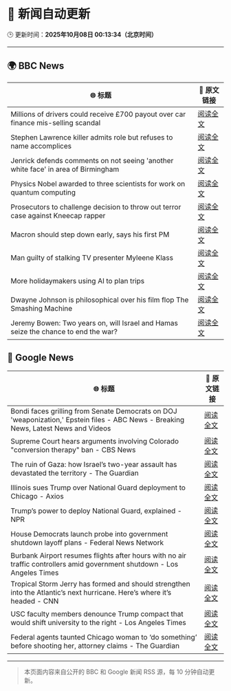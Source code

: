 # 🧠 新闻自动更新

🕒 更新时间：**2025年10月08日 00:13:34（北京时间）**

---

## 🌍 BBC News

| 🌐 标题 | 🔗 原文链接 |
|--------|-------------|
| Millions of drivers could receive £700 payout over car finance mis-selling scandal | [阅读全文](https://www.bbc.com/news/articles/cqlzwqv7xz1o?at_medium=RSS&at_campaign=rss) |
| Stephen Lawrence killer admits role but refuses to name accomplices | [阅读全文](https://www.bbc.com/news/articles/cewn99k9l7zo?at_medium=RSS&at_campaign=rss) |
| Jenrick defends comments on not seeing 'another white face' in area of Birmingham | [阅读全文](https://www.bbc.com/news/articles/cy85zlpwne6o?at_medium=RSS&at_campaign=rss) |
| Physics Nobel awarded to three scientists for work on quantum computing | [阅读全文](https://www.bbc.com/news/articles/c98d00nq47jo?at_medium=RSS&at_campaign=rss) |
| Prosecutors to challenge decision to throw out terror case against Kneecap rapper | [阅读全文](https://www.bbc.com/news/articles/ced57ddgqpyo?at_medium=RSS&at_campaign=rss) |
| Macron should step down early, says his first PM | [阅读全文](https://www.bbc.com/news/articles/cn0rjn3l8w2o?at_medium=RSS&at_campaign=rss) |
| Man guilty of stalking TV presenter Myleene Klass | [阅读全文](https://www.bbc.com/news/articles/cj0766g9edyo?at_medium=RSS&at_campaign=rss) |
| More holidaymakers using AI to plan trips | [阅读全文](https://www.bbc.com/news/articles/czdjzm2gv7qo?at_medium=RSS&at_campaign=rss) |
| Dwayne Johnson is philosophical over his film flop The Smashing Machine | [阅读全文](https://www.bbc.com/news/articles/c78400jpd40o?at_medium=RSS&at_campaign=rss) |
| Jeremy Bowen: Two years on, will Israel and Hamas seize the chance to end the war? | [阅读全文](https://www.bbc.com/news/articles/cvgqyj268ljo?at_medium=RSS&at_campaign=rss) |

## 📰 Google News

| 🌐 标题 | 🔗 原文链接 |
|--------|-------------|
| Bondi faces grilling from Senate Democrats on DOJ 'weaponization,' Epstein files - ABC News - Breaking News, Latest News and Videos | [阅读全文](https://news.google.com/rss/articles/CBMitwFBVV95cUxPT2ZTLW5ldE1VNTlLZHRBQzJkMHJvN2VHcG0tNm1TVWdBWF9UdFdaVHBkbk9ZVThXRm9xa2hhczh5d3hZaGZXVk5TOHBxUV80NENZQTU3ZVFhSU9kZmNqMER4X2VWMXZLSHZJSkNhbl9TbG5Qc3Z6WTJGbXp4andhSEJOSVZvM0JYeDBIc2k2MGNDWEtlU0dlZm52a042MEZBS245QzJSVWl5OHJWa05QMzk0eDZqcm_SAbwBQVVfeXFMTV9BdUdJaFh4YmxPdzZhbHE5WHV3WGVTa2xyT3lpSUFDaVd6M0FrdkpiRTN4dlcxR29KZ2pxM0lfekFvN2xfZlp6SktHLTFwUlI0RFpRc0tNZEFtMl9HeEx4LVRnWk8tcC1teHRCSHZUX1ZwWkt6ME5lbzJ0Wjd2Z3FIT1N0YTl6UnBDM2NkWi1MQ1ZweTIycDR6cHpzeXNOTEFKVDNxRzhVSFJPN0M1UHpRVnF1bWUxSzhVQl8?oc=5) |
| Supreme Court hears arguments involving Colorado "conversion therapy" ban - CBS News | [阅读全文](https://news.google.com/rss/articles/CBMijgFBVV95cUxQdWJqN192blBwRU1qUzB5ZVluaURnVXcxbEpXbnF3VGpfdDUwUVRmREdlRnVXSy1DcVJtMWxwQnVTQUtJSDd6NGZuUEVMd09PNHhRSEZYbjZhb0RaVmU4RXFkc3RtYzdrTTNod1pRNGxXN0J5VFFMY3cybTV5dGRJejhRdWlENlFNNWNvelpn0gGTAUFVX3lxTE90NzM0WlZzSUpxTWNhME4yaGtkU0xtcG9uN0cyUlFkelZEQUYzU1diMXJwdlkxRmZYT2N3VnBRbHMyVzE1YTNfbW5OelROamNnOTcwNXVhNy1iQ1RVR3VGbDZDbG1oNGN6NVdud28xdUNMTkp2YzZjYzMtdzFWbmlnd3ZaNGJjTm1Ncmd3dlhXSTRBQQ?oc=5) |
| The ruin of Gaza: how Israel’s two-year assault has devastated the territory - The Guardian | [阅读全文](https://news.google.com/rss/articles/CBMizwFBVV95cUxNVl9fSlNVWFNaa3dwNlliZk9LenRRYzM1eDFLQms0dUpDSGhOV3NweXRmWktDUlpObUlxMnA0bF9vb0ZtaEVselJYeUdndkNjRXNOWmx5MWg0bXMtQ0NtNUdjVUdIS0ZhVHk4bzBha3hYZ3NxM3FYcmRsOE56MV84d0p6R2ZKblNaWjloZHJnRndFTWVnVkpYOXgtWkw0MFBfMmcxZXhYR3ExVG41QTVmdnhSX29RVThfQTNkX3VaTGltaUZ2YXVZVUpJU25EMFU?oc=5) |
| Illinois sues Trump over National Guard deployment to Chicago - Axios | [阅读全文](https://news.google.com/rss/articles/CBMiiAFBVV95cUxPUVhfLTJLLVpld2FXbFlueVlESHZzUGpmNkt4SXlCaHJ4cFFXZTVpWE54d3FwdVBEaG50eFB1TTZEamh5MFozUS15VFBWa2xoR0d3NG54TzZnS3VvYVFTck9xRVVJMmNVTi05Rl9kOUpRQ1NXU1BoTWF2THZ1VVRvNElfc0VkcFM3?oc=5) |
| Trump’s power to deploy National Guard, explained - NPR | [阅读全文](https://news.google.com/rss/articles/CBMijAFBVV95cUxPdXh3UXlQQTBHaU5BU3ZCSk94VUdULWpLTmJCZ1VISEsyVWVUcEJlU3k2Yk54NmZpYkxJU2pMSm1BLVUzYmItWkpPcU16b01hX3lfVGFnT2NCQmFRNDNmelMwOVZBNkNrczJyNlNaeDJkS2gtQ0JOeGdLZ2JTeU5mczgzd19oWFo3NWRuVA?oc=5) |
| House Democrats launch probe into government shutdown layoff plans - Federal News Network | [阅读全文](https://news.google.com/rss/articles/CBMixAFBVV95cUxQYlROTlVYQ0VucEVQUGgtZFRXMFFFNGhzd3pud3dnaFRtMkI1Rk5ZT19yNlZmM0RSOTRyM1FEc09qT2xNOTRnbnFBbW9YaFhjWjV2azBTWHlVNVRkampFNHF5ZjB2b3l2eWZDR3VrcngxUFpsSE84N1dXTDNocmxFazFKZDI3RGNUblQ0LUZFSVB3QjVVSUxYNGk1eDByOVpJSTVaSXB2ZXRKUjUyaks1XzA2cUtFcnAxVEdLVkZyMTA5Z2Fy?oc=5) |
| Burbank Airport resumes flights after hours with no air traffic controllers amid government shutdown - Los Angeles Times | [阅读全文](https://news.google.com/rss/articles/CBMi1gFBVV95cUxNT0tURFZpaHk3N2tBbHRYWWxVS3N3d0pPYndzNF9EZ1N1dlZtQjh6WTZTanFwQUVXS0huVGRLM2VScjlfTkd5QnhuRzBqQUY5NWhqYUxwc05YQXp3X0R3alRyaFBIVzg1bWpCZmp1cTZYTWM3SW9RYnlrcVJDSktOV3k1VkU2RFdiQ0ZiM3JQVk9OT2x0dVlUUk5YWXJBMVRtOVlKLWRCbWk3UnBxakx6MUtpcWo4dldoYnBLNjhnOGptcjFQZWMtc3Etb3o1em9UcW5PUDJ3?oc=5) |
| Tropical Storm Jerry has formed and should strengthen into the Atlantic’s next hurricane. Here’s where it’s headed - CNN | [阅读全文](https://news.google.com/rss/articles/CBMihgFBVV95cUxNcjlfMjdma0E3MDR3MWl0YThIYlRNcmdialRkNE1WRHRpM1NldG43TnNaV3luZjJla2dWTXhYbHk3TmF0RHBhX1JHV0xqejYzaFlGWnZRdEFOWTdhUDE2Nld2SVQ3MFFMU095WjRVTm1Vam1hdUp3dEM3d1UwTWJfNG56aFA2Zw?oc=5) |
| USC faculty members denounce Trump compact that would shift university to the right - Los Angeles Times | [阅读全文](https://news.google.com/rss/articles/CBMie0FVX3lxTE51bDVoOThxMG9odURaYUJsbUpHNzRKV29ULTd5X29ZcmV1V3hxX1lPM0tUTzBZUFVIeDdVbWNuRlZRakFzM21pR3RwTk1OQk5nMF9FUmN0N0JSMkI5bWpxMnVEckF4anRfU2N2Zkh3TFJXaGpBMzhnYkExOA?oc=5) |
| Federal agents taunted Chicago woman to ‘do something’ before shooting her, attorney claims - The Guardian | [阅读全文](https://news.google.com/rss/articles/CBMijgFBVV95cUxNYmUzdVVpXzNmRkpNakZWR2dDUjYzLWp0Mm95WVRDLUtNYWJZRS1BQWdLZXh1ZE9LeDdxZjMtR0pwUW1ac1NxY0lCZW5Zc2tFUUJtTExQWkJsWERlQUFfdmh6V1BHMXFFejh4a05IX0VaTkpKZS1kRHJOMDRndnRmbnVmVTRYQWZWX3ZpX3RB?oc=5) |

---
> 本页面内容来自公开的 BBC 和 Google 新闻 RSS 源，每 10 分钟自动更新。